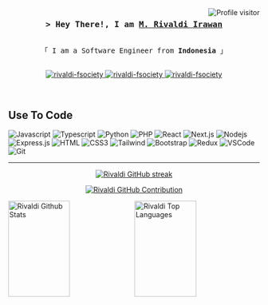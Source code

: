 <a href="https://komarev.com/ghpvc/?username=rivaldi-fsociety">
  <img align="right" src="https://komarev.com/ghpvc/?username=rivaldi-fsociety&label=Visitors&color=0e75b6&style=flat" alt="Profile visitor" />
</a>

<!-- Intro  -->
<h3 align="center">
        <samp>&gt; Hey There!, I am
                <b><a target="_blank" href="https://rivalry-co.vercel.app/">M. Rivaldi Irawan</a></b>
        </samp>
</h3>


<p align="center"> 
  <samp>
    <br>
    「 I am a Software Engineer from <b>Indonesia</b> 」
    <br>
    <br>
  </samp>
</p>

<p align="center">
 <a href="https://rivalry-co.vercel.app/" target="blank">
  <img src="https://img.shields.io/badge/Website-DC143C?style=for-the-badge&logo=medium&logoColor=white" alt="rivaldi-fsociety" />
 </a>
 <a href="https://www.linkedin.com/in/muhammad-rivaldi-irawan-5b0185186/" target="_blank">
  <img src="https://img.shields.io/badge/LinkedIn-0077B5?style=for-the-badge&logo=linkedin&logoColor=white" alt="rivaldi-fsociety"/>
 </a>
 <a href="https://www.instagram.com/rivaldi.irawan/" target="_blank">
  <img src="https://img.shields.io/badge/Instagram-fe4164?style=for-the-badge&logo=instagram&logoColor=white" alt="rivaldi-fsociety" />
 </a>  
</p>
<br />

## Use To Code

![Javascript](https://img.shields.io/badge/Javascript-F0DB4F?style=for-the-badge&labelColor=black&logo=javascript&logoColor=F0DB4F)
![Typescript](https://img.shields.io/badge/Typescript-007acc?style=for-the-badge&labelColor=black&logo=typescript&logoColor=007acc)
![Python](https://img.shields.io/badge/python-FFD43B?style=for-the-badge&labelColor=black&logo=python&logoColor=4B8BBE)
![PHP](https://img.shields.io/badge/PHP-8993be?style=for-the-badge&labelColor=black&logo=PHP&logoColor=8993be)
![React](https://img.shields.io/badge/-React-61DBFB?style=for-the-badge&labelColor=black&logo=react&logoColor=61DBFB)
![Next.js](https://img.shields.io/badge/next.js-000000?style=for-the-badge&logo=nextdotjs&logoColor=white)
![Nodejs](https://img.shields.io/badge/Nodejs-3C873A?style=for-the-badge&labelColor=black&logo=node.js&logoColor=3C873A)
![Express.js](https://img.shields.io/badge/Express.js-000000?style=for-the-badge&logo=express&logoColor=white)
![HTML](https://img.shields.io/badge/HTML5-E34F26?style=for-the-badge&logo=html5&logoColor=white)
![CSS3](https://img.shields.io/badge/CSS3-1572B6?style=for-the-badge&logo=css3&logoColor=white)
![Tailwind](https://img.shields.io/badge/Tailwind_CSS-092749?style=for-the-badge&logo=tailwindcss&logoColor=06B6D4&labelColor=000000)
![Bootstrap](https://img.shields.io/badge/Bootstrap-563D7C?style=for-the-badge&logo=bootstrap&logoColor=white)
![Redux](https://img.shields.io/badge/Redux-593D88?style=for-the-badge&logo=redux&logoColor=white)
![VSCode](https://img.shields.io/badge/Visual_Studio-0078d7?style=for-the-badge&logo=visual%20studio&logoColor=white)
![Git](https://img.shields.io/badge/Git-F05032?style=for-the-badge&logo=git&logoColor=white)

<hr/>

<p align="center">
  <a href="https://github.com/rivaldi-fsociety">
    <img src="https://github-readme-streak-stats.herokuapp.com/?user=rivaldi-fsociety&theme=radical&border=7F3FBF&background=0D1117" alt="Rivaldi GitHub streak"/>
  </a>
</p>

<p align="center">
  <a href="https://github.com/rivaldi-fsociety">
    <img src="https://github-profile-summary-cards.vercel.app/api/cards/profile-details?username=rivaldi-fsociety&theme=radical" alt="Rivaldi GitHub Contribution"/>
  </a>
</p>

<a> 
    <a href="https://github.com/rivaldi-fsociety"><img alt="Rivaldi Github Stats" src="https://denvercoder1-github-readme-stats.vercel.app/api?username=rivaldi-fsociety&show_icons=true&count_private=true&theme=react&border_color=7F3FBF&bg_color=0D1117&title_color=F85D7F&icon_color=F8D866" height="192px" width="49.5%"/></a>
  <a href="https://github.com/rivaldi-fsociety"><img alt="Rivaldi Top Languages" src="https://denvercoder1-github-readme-stats.vercel.app/api/top-langs/?username=rivaldi-fsociety&langs_count=8&layout=compact&theme=react&border_color=7F3FBF&bg_color=0D1117&title_color=F85D7F&icon_color=F8D866" height="192px" width="49.5%"/></a>
  <br/>
</a>
